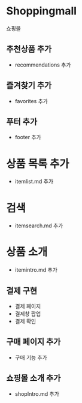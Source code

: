 # Shoppingmall

쇼핑몰

## 추천상품 추가

- recommendations 추가

## 즐겨찾기 추가

- favorites 추가

## 푸터 추가

- footer 추가
# 상품 목록 추가

- itemlist.md 추가

# 검색

- itemsearch.md 추가

# 상품 소개

- itemintro.md 추가
## 결제 구현

- 결제 페이지
- 결제창 팝업
- 결제 확인

## 구매 페이지 추가

- 구매 기능 추가

## 쇼핑몰 소개 추가

- shopIntro.md 추가

